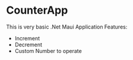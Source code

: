 # CounterApp
This is very basic .Net Maui Application
Features:
- Increment
- Decrement
- Custom Number to operate
